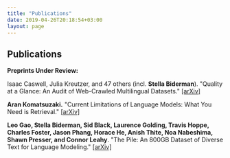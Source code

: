 ```yaml
---
title: "Publications"
date: 2019-04-26T20:18:54+03:00
layout: page
---
```


## Publications

**Preprints Under Review:**

Isaac Caswell, Julia Kreutzer, and 47 others (incl. **Stella Biderman**). "Quality at a Glance: An Audit of Web-Crawled Multilingual Datasets." [[arXiv]](https://arxiv.org/abs/2103.12028)

**Aran Komatsuzaki.** "Current Limitations of Language Models: What You Need is Retrieval." [[arXiv]](https://arxiv.org/abs/2009.06857) 

**Leo Gao, Stella Biderman, Sid Black, Laurence Golding, Travis Hoppe, Charles Foster, Jason Phang, Horace He, Anish Thite, Noa Nabeshima, Shawn Presser, and Connor Leahy**. "The Pile: An 800GB Dataset of Diverse Text for Language Modeling." [[arXiv]](https://arxiv.org/abs/2101.00027)
